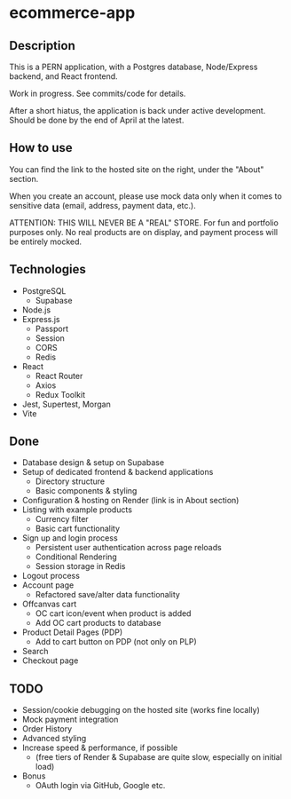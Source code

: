 # ecommerce-app

## Description

This is a PERN application, with a Postgres database, Node/Express backend, and React frontend. 

Work in progress. See commits/code for details. 

After a short hiatus, the application is back under active development. Should be done by the end of April at the latest.

## How to use

You can find the link to the hosted site on the right, under the "About" section.

When you create an account, please use mock data only when it comes to sensitive data (email, address, payment data, etc.). 

ATTENTION: THIS WILL NEVER BE A "REAL" STORE. For fun and portfolio purposes only. No real products are on display, and payment process will be entirely mocked. 

## Technologies 

- PostgreSQL
  - Supabase
- Node.js
- Express.js
  - Passport
  - Session
  - CORS
  - Redis
- React
  - React Router
  - Axios
  - Redux Toolkit
- Jest, Supertest, Morgan
- Vite

## Done

- Database design & setup on Supabase
- Setup of dedicated frontend & backend applications
  - Directory structure
  - Basic components & styling
- Configuration & hosting on Render (link is in About section)
- Listing with example products
  - Currency filter
  - Basic cart functionality
- Sign up and login process
  - Persistent user authentication across page reloads
  - Conditional Rendering
  - Session storage in Redis
- Logout process
- Account page
  - Refactored save/alter data functionality
- Offcanvas cart
  - OC cart icon/event when product is added
  - Add OC cart products to database
- Product Detail Pages (PDP)
  - Add to cart button on PDP (not only on PLP)
- Search
- Checkout page

## TODO

- Session/cookie debugging on the hosted site (works fine locally)
- Mock payment integration
- Order History
- Advanced styling
- Increase speed & performance, if possible
  - (free tiers of Render & Supabase are quite slow, especially on initial load)
- Bonus
  - OAuth login via GitHub, Google etc.



